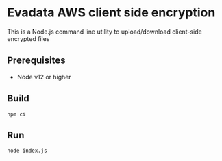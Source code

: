 # Evadata AWS client side encryption   
This is a Node.js command line utility to upload/download client-side encrypted files

## Prerequisites
 - Node v12 or higher

## Build
```
npm ci
```

## Run
```
node index.js
```
